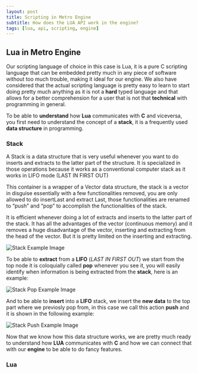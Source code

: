 ```yaml
---
layout: post
title: Scripting in Metro Engine
subtitle: How does the LUA API work in the engine?
tags: [lua, api, scripting, engine]
---
```


## Lua in Metro Engine

  Our scripting language of choice in this case is Lua, it is a pure C scripting language that can be embedded pretty much in any piece of software without too much trouble, making it ideal for our engine. We also have considered that the actual scripting language is pretty easy to learn to start doing pretty much anything as it is not a **hard** typed language and that allows for a better comprehension for a user that is not that **technical** with programming in general.
  
  To be able to **understand** how **Lua** communicates with **C** and viceversa, you first need to understand the concept of a **stack**, it is a frequently used **data structure** in programming.
  
### Stack

  A Stack is a data structure that is very useful whenever you want to do inserts and extracts to the latter part of the structure. It is specialized in those operations because it works as a conventional computer stack as it works in LIFO mode (LAST IN FIRST OUT)

This container is a wrapper of a Vector data structure, the stack is a vector in disguise essentially with a few functionalities removed, you are only allowed to do insertLast and extract Last, those functionalities are renamed to “push” and “pop” to accomplish the functionalities of the stack. 

It is efficient whenever doing a lot of extracts and inserts to the latter part of the stack. It has all the advantages of the vector (continuous memory) and it removes a huge disadvantage of the vector, inserting and extracting from the head of the vector. But it is pretty limited on the inserting and extracting.

![Stack Example Image](https://i.imgur.com/IETs4na.png)

  To be able to **extract** from a **LIFO** (_LAST IN FIRST OUT_) we start from the top node it is coloquially called **pop** whenever you see it, you will easily identify when information is being extracted from the **stack**, here is an example: 

![Stack Pop Example Image](https://i.imgur.com/FcHqIY3.png)

  And to be able to **insert** into a **LIFO** stack, we insert the **new data** to the top part where we previosly pop from, in this case we call this action **push** and it is shown in the following example:
  
 ![Stack Push Example Image](https://i.imgur.com/gOoJVjP.png)
  
  Now that we know how this data structure works, we are pretty much ready to understand how **LUA** communicates with **C** and how we can connect that with our **engine** to be able to do fancy features.
  
### Lua 
  
  
